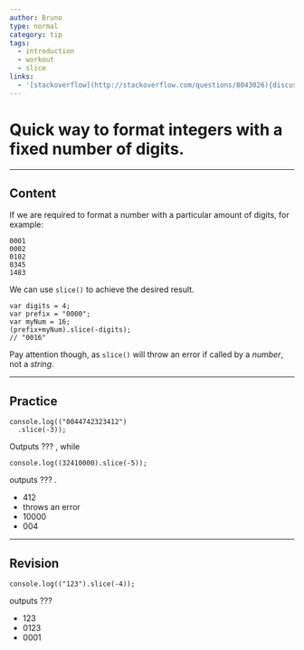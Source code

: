 ```yaml
---
author: Bruno
type: normal
category: tip
tags:
  - introduction
  - workout
  - slice
links:
  - '[stackoverflow](http://stackoverflow.com/questions/8043026){discussion}'
---
```


# Quick way to format integers with a fixed number of digits.


---

## Content

If we are required to format a number with a particular amount of digits, for example:

```plain-text
0001
0002
0102
0345
1483
```

We can use `slice()` to achieve the desired result.

```plain-text
var digits = 4;
var prefix = "0000";
var myNum = 16;
(prefix+myNum).slice(-digits);
// "0016"
```

Pay attention though, as `slice()` will throw an error if called by a *number*, not a *string*.


---

## Practice

```plain-text
console.log(("0044742323412")
  .slice(-3));
```

Outputs ??? , while

```plain-text
console.log((32410000).slice(-5));
```

outputs ??? .

- 412
- throws an error
- 10000
- 004


---

## Revision

```plain-text
console.log(("123").slice(-4));
```

 outputs ???

- 123
- 0123
- 0001
